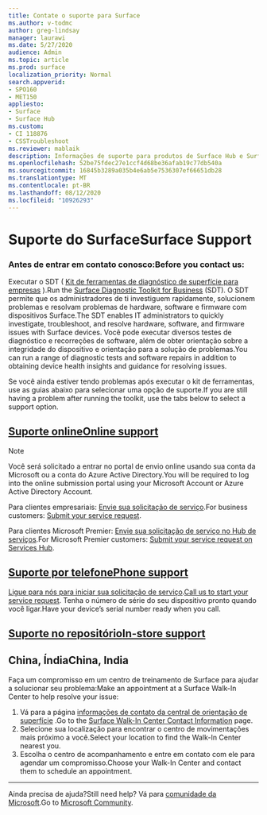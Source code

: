 ```yaml
---
title: Contate o suporte para Surface
ms.author: v-todmc
author: greg-lindsay
manager: laurawi
ms.date: 5/27/2020
audience: Admin
ms.topic: article
ms.prod: surface
localization_priority: Normal
search.appverid:
- SPO160
- MET150
appliesto:
- Surface
- Surface Hub
ms.custom:
- CI 118876
- CSSTroubleshoot
ms.reviewer: mablaik
description: Informações de suporte para produtos de Surface Hub e Surface Hub da Microsoft.
ms.openlocfilehash: 52be75fdec27e1ccf4d68be36afab19c77db540a
ms.sourcegitcommit: 16845b3289a035b4e6ab5e7536307ef66651db28
ms.translationtype: MT
ms.contentlocale: pt-BR
ms.lasthandoff: 08/12/2020
ms.locfileid: "10926293"
---
```

# <span data-ttu-id="eaa5b-103">Suporte do Surface</span><span class="sxs-lookup"><span data-stu-id="eaa5b-103">Surface Support</span></span>

### <span data-ttu-id="eaa5b-104">Antes de entrar em contato conosco:</span><span class="sxs-lookup"><span data-stu-id="eaa5b-104">Before you contact us:</span></span>  

<span data-ttu-id="eaa5b-105">Executar o SDT ( [Kit de ferramentas de diagnóstico de superfície para empresas](https://docs.microsoft.com/surface/surface-diagnostic-toolkit-business) ).</span><span class="sxs-lookup"><span data-stu-id="eaa5b-105">Run the [Surface Diagnostic Toolkit for Business](https://docs.microsoft.com/surface/surface-diagnostic-toolkit-business) (SDT).</span></span> <span data-ttu-id="eaa5b-106">O SDT permite que os administradores de ti investiguem rapidamente, solucionem problemas e resolvam problemas de hardware, software e firmware com dispositivos Surface.</span><span class="sxs-lookup"><span data-stu-id="eaa5b-106">The SDT enables IT administrators to quickly investigate, troubleshoot, and resolve hardware, software, and firmware issues with Surface devices.</span></span> <span data-ttu-id="eaa5b-107">Você pode executar diversos testes de diagnóstico e recorreções de software, além de obter orientação sobre a integridade do dispositivo e orientação para a solução de problemas.</span><span class="sxs-lookup"><span data-stu-id="eaa5b-107">You can run a range of diagnostic tests and software repairs in addition to obtaining device health insights and guidance for resolving issues.</span></span> 

<span data-ttu-id="eaa5b-108">Se você ainda estiver tendo problemas após executar o kit de ferramentas, use as guias abaixo para selecionar uma opção de suporte.</span><span class="sxs-lookup"><span data-stu-id="eaa5b-108">If you are still having a problem after running the toolkit, use the tabs below to select a support option.</span></span>

## [<span data-ttu-id="eaa5b-109">Suporte online</span><span class="sxs-lookup"><span data-stu-id="eaa5b-109">Online support</span></span>](#tab/online)

> [!NOTE]
> <span data-ttu-id="eaa5b-110">Você será solicitado a entrar no portal de envio online usando sua conta da Microsoft ou a conta do Azure Active Directory.</span><span class="sxs-lookup"><span data-stu-id="eaa5b-110">You will be required to log into the online submission portal using your Microsoft Account or Azure Active Directory Account.</span></span>  

<span data-ttu-id="eaa5b-111">Para clientes empresariais: [Envie sua solicitação de serviço](https://support.microsoft.com/supportforbusiness/productselection?sapid=d383b26c-f150-6220-8f1b-e8aa325d9727).</span><span class="sxs-lookup"><span data-stu-id="eaa5b-111">For business customers: [Submit your service request](https://support.microsoft.com/supportforbusiness/productselection?sapid=d383b26c-f150-6220-8f1b-e8aa325d9727).</span></span> 

<span data-ttu-id="eaa5b-112">Para clientes Microsoft Premier: [Envie sua solicitação de serviço no Hub de serviços](https://serviceshub.microsoft.com/support/contactsupport).</span><span class="sxs-lookup"><span data-stu-id="eaa5b-112">For Microsoft Premier customers: [Submit your service request on Services Hub](https://serviceshub.microsoft.com/support/contactsupport).</span></span> 

 
## [<span data-ttu-id="eaa5b-113">Suporte por telefone</span><span class="sxs-lookup"><span data-stu-id="eaa5b-113">Phone support</span></span>](#tab/phone)

<span data-ttu-id="eaa5b-114">[Ligue para nós para iniciar sua solicitação de serviço](https://support.microsoft.com/help/4051701/global-customer-service-phone-numbers).</span><span class="sxs-lookup"><span data-stu-id="eaa5b-114">[Call us to start your service request](https://support.microsoft.com/help/4051701/global-customer-service-phone-numbers).</span></span> <span data-ttu-id="eaa5b-115">Tenha o número de série do seu dispositivo pronto quando você ligar.</span><span class="sxs-lookup"><span data-stu-id="eaa5b-115">Have your device’s serial number ready when you call.</span></span> 

## [<span data-ttu-id="eaa5b-116">Suporte no repositório</span><span class="sxs-lookup"><span data-stu-id="eaa5b-116">In-store support</span></span>](#tab/instore)

## <span data-ttu-id="eaa5b-117">China, Índia</span><span class="sxs-lookup"><span data-stu-id="eaa5b-117">China, India</span></span>

<span data-ttu-id="eaa5b-118">Faça um compromisso em um centro de treinamento de Surface para ajudar a solucionar seu problema:</span><span class="sxs-lookup"><span data-stu-id="eaa5b-118">Make an appointment at a Surface Walk-In Center to help resolve your issue:</span></span>

1. <span data-ttu-id="eaa5b-119">Vá para a página [informações de contato da central de orientação de superfície](https://support.microsoft.com/help/4498593/find-surface-walk-in-center-contact-information) .</span><span class="sxs-lookup"><span data-stu-id="eaa5b-119">Go to the [Surface Walk-In Center Contact Information](https://support.microsoft.com/help/4498593/find-surface-walk-in-center-contact-information) page.</span></span> 
2. <span data-ttu-id="eaa5b-120">Selecione sua localização para encontrar o centro de movimentações mais próximo a você.</span><span class="sxs-lookup"><span data-stu-id="eaa5b-120">Select your location to find the Walk-In Center nearest you.</span></span>  
3. <span data-ttu-id="eaa5b-121">Escolha o centro de acompanhamento e entre em contato com ele para agendar um compromisso.</span><span class="sxs-lookup"><span data-stu-id="eaa5b-121">Choose your Walk-In Center and contact them to schedule an appointment.</span></span>


---

<span data-ttu-id="eaa5b-122">Ainda precisa de ajuda?</span><span class="sxs-lookup"><span data-stu-id="eaa5b-122">Still need help?</span></span> <span data-ttu-id="eaa5b-123">Vá para [comunidade da Microsoft](https://answers.microsoft.com/).</span><span class="sxs-lookup"><span data-stu-id="eaa5b-123">Go to [Microsoft Community](https://answers.microsoft.com/).</span></span>
